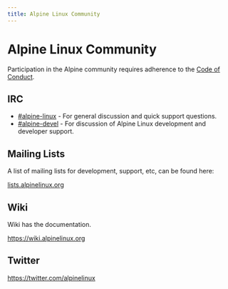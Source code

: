 ```yaml
---
title: Alpine Linux Community
---
```


# Alpine Linux Community

Participation in the Alpine community requires adherence to the [Code of Conduct](code-of-conduct.html).

<h2><i class="fa fa-hashtag" aria-hidden="true"></i>IRC</h2>

* [\#alpine-linux](irc://irc.freenode.net/alpine-linux) - For general discussion and quick support questions.
* [\#alpine-devel](irc://irc.freenode.net/alpine-devel) - For discussion of Alpine Linux development and developer
  support.

<h2><i class="fa fa-envelope" aria-hidden="true"></i>Mailing Lists</h2>

A list of mailing lists for development, support, etc, can be found here:

[lists.alpinelinux.org](https://lists.alpinelinux.org)

<h2><i class="fa fa-pencil" aria-hidden="true"></i>Wiki</h2>

Wiki has the documentation.

<https://wiki.alpinelinux.org>

<h2><i class="fa fa-twitter" aria-hidden="true"></i>Twitter</h2>

<https://twitter.com/alpinelinux>

